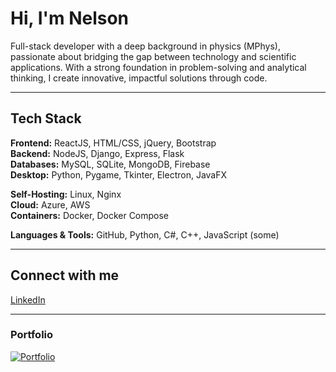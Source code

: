 # Hi, I'm Nelson 

Full-stack developer with a deep background in physics (MPhys), passionate about bridging the gap between technology and scientific applications. With a strong foundation in problem-solving and analytical thinking, I create innovative, impactful solutions through code.

---

## Tech Stack

**Frontend:** ReactJS, HTML/CSS, jQuery, Bootstrap  
**Backend:** NodeJS, Django, Express, Flask  
**Databases:** MySQL, SQLite, MongoDB, Firebase  
**Desktop:** Python, Pygame, Tkinter, Electron, JavaFX  

**Self-Hosting:** Linux, Nginx  
**Cloud:** Azure, AWS  
**Containers:** Docker, Docker Compose  

**Languages & Tools:** GitHub, Python, C#, C++, JavaScript (some)

---

## Connect with me
[LinkedIn](#)

---

### Portfolio  
[![Portfolio](https://img.shields.io/badge/Portfolio-Website-blue?style=for-the-badge)](#)

